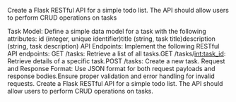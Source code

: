 Create a Flask RESTful API for a simple todo list. The API should allow users to perform CRUD operations on tasks

Task Model:
Define a simple data model for a task with the following attributes:
id (integer, unique identifier)title (string, task title)description (string, task description)
API Endpoints:
Implement the following RESTful API endpoints:
GET /tasks: Retrieve a list of all tasks.GET /tasks/<int:task_id>: Retrieve details of a specific task.POST /tasks: Create a new task.
Request and Response Format:
Use JSON format for both request payloads and response bodies.Ensure proper validation and error handling for invalid requests.
Create a Flask RESTful API for a simple todo list. The API should allow users to perform CRUD operations on tasks.
